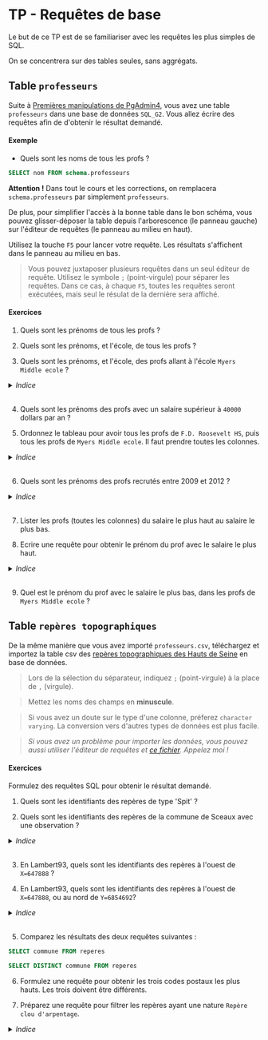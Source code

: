 # TP - Requêtes de base

Le but de ce TP est de se familiariser avec les requêtes les plus simples de SQL.

On se concentrera sur des tables seules, sans aggrégats.

## Table `professeurs`

Suite à [Premières manipulations de PgAdmin4](./Mise_en_place.md), vous avez une table `professeurs` dans une base de données `SQL_G2`.
Vous allez écrire des requêtes afin de d'obtenir le résultat demandé.

#### Exemple

 - Quels sont les noms de tous les profs ?

```sql
SELECT nom FROM schema.professeurs
```

**Attention !** Dans tout le cours et les corrections, on remplacera `schema.professeurs` par simplement `professeurs`.

De plus, pour simplifier l'accès à la bonne table dans le bon schéma, vous pouvez glisser-déposer la table depuis l'arborescence (le panneau gauche) sur l'éditeur de requêtes (le panneau au milieu en haut).

Utilisez la touche `F5` pour lancer votre requête. Les résultats s'affichent dans le panneau au milieu en bas.

> Vous pouvez juxtaposer plusieurs requêtes dans un seul éditeur de requête. Utilisez le symbole `;` (point-virgule) pour séparer les requêtes. Dans ce cas, à chaque `F5`, toutes les requêtes seront exécutées, mais seul le résulat de la dernière sera affiché.

#### Exercices

1) Quels sont les prénoms de tous les profs ?

<!-- ```sql
SELECT prenom FROM professeurs
``` -->

2) Quels sont les prénoms, et l'école, de tous les profs ?

<!-- ```sql
SELECT prenom, ecole FROM professeurs
``` -->

3) Quels sont les prénoms, et l'école, des profs allant à l'école `Myers Middle ecole` ?

<details>
    <summary> <i> Indice </i> </summary>
    WHERE
</details><br>

<!-- ```sql
SELECT prenom, ecole FROM professeurs
WHERE ecole = 'Myers Middle ecole'
``` -->

4) Quels sont les prénoms des profs avec un salaire supérieur à `40000` dollars par an ?

<!-- ```sql
SELECT prenom FROM professeurs
WHERE salaire > 40000
``` -->

5) Ordonnez le tableau pour avoir tous les profs de `F.D. Roosevelt HS`, puis tous les profs de `Myers Middle ecole`. Il faut prendre toutes les colonnes.

<details>
    <summary> <i> Indice </i> </summary>
    ORDER BY
</details><br>

<!-- ```sql
SELECT * FROM professeurs
ORDER BY ecole ASC
``` -->

6) Quels sont les prénoms des profs recrutés entre 2009 et 2012 ?

<details>
    <summary> <i> Indice </i> </summary>
    WHERE ... AND
</details><br>

<!-- ```sql
SELECT prenom FROM professeurs
WHERE date_embauche >= '2009-01-01'
AND date_embauche < '2012-01-01'
``` -->

7) Lister les profs (toutes les colonnes) du salaire le plus haut au salaire le plus bas.

<!-- ```sql
SELECT * FROM professeurs
ORDER BY salaire DESC
``` -->

8) Ecrire une requête pour obtenir le prénom du prof avec le salaire le plus haut.

<details>
    <summary> <i> Indice </i> </summary>
    LIMIT 1
</details><br>

<!-- ```sql
SELECT prenom FROM professeurs
ORDER BY salaire DESC
LIMIT 1
``` -->

9) Quel est le prénom du prof avec le salaire le plus bas, dans les profs de `Myers Middle ecole` ?

<!-- ```sql
SELECT prenom FROM professeurs
WHERE ecole = 'Myers Middle ecole'
ORDER BY salaire ASC
LIMIT 1
``` -->

## Table `repères topographiques`

De la même manière que vous avez importé `professeurs.csv`, téléchargez et importez la table csv des [repères topographiques des Hauts de Seine](https://opendata.hauts-de-seine.fr/explore/dataset/reperes-topographiques/export/?disjunctive.nature&disjunctive.commune&sort=commune) en base de données.

> Lors de la sélection du séparateur, indiquez `;` (point-virgule) à la place de `,` (virgule).

> Mettez les noms des champs en **minuscule**.

> Si vous avez un doute sur le type d'une colonne, préferez `character varying`. La conversion vers d'autres types de données est plus facile.

> *Si vous avez un problème pour importer les données, vous pouvez aussi utiliser l'éditeur de requêtes et [ce fichier](./data/reperes_topo.sql). Appelez moi !*

#### Exercices

Formulez des requêtes SQL pour obtenir le résultat demandé.

1) Quels sont les identifiants des repères de type 'Spit' ?

<!-- ```sql
SELECT identifiant FROM reperes
WHERE nature = "Spit"
``` -->

2) Quels sont les identifiants des repères de la commune de Sceaux avec une observation ?
<details>
    <summary> <i> Indice </i> </summary>
    <a href="https://www.w3schools.com/sql/sql_null_values.asp">Détecter la présence d'information sur une colonne</a>
</details><br>

<!-- ```sql
SELECT identifiant FROM reperes
WHERE commune = "SCEAUX"
AND observation IS NOT NULL
``` -->

3) En Lambert93, quels sont les identifiants des repères à l'ouest de `X=647888` ?

<!-- ```sql
SELECT identifiant FROM reperes
WHERE x_l93 < 647888
``` -->

4) En Lambert93, quels sont les identifiants des repères à l'ouest de `X=647888`, ou au nord de `Y=6854692`?

<details>
    <summary> <i> Indice </i> </summary>
    WHERE ... OR
</details><br>

<!-- ```sql
SELECT identifiant FROM reperes
WHERE x_l93 < 647888
OR y_l93 > 6854692
``` -->

5) Comparez les résultats des deux requêtes suivantes :

```sql
SELECT commune FROM reperes
```
```sql
SELECT DISTINCT commune FROM reperes
```

6) Formulez une requête pour obtenir les trois codes postaux les plus hauts. Les trois doivent être différents.

<!-- ```sql
SELECT DISTINCT codepostal FROM reperes
ORDER BY codepostal DESC
LIMIT 3
``` -->

7) Préparez une requête pour filtrer les repères ayant une nature `Repère clou d'arpentage`.

<details>
    <summary> <i> Indice </i> </summary>
    <a href="https://stackoverflow.com/questions/1586560/how-do-i-escape-a-single-quote-in-sql-server">Echapper un apostrophe</a>
</details><br>

<!-- ```sql
SELECT identifiant FROM reperes
WHERE nature = 'Repère clou d''arpentage'
``` -->